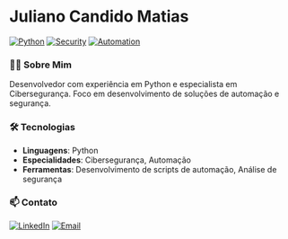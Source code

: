 # Juliano Candido Matias

[![Python](https://img.shields.io/badge/-Python-3776AB?style=flat&logo=Python&logoColor=white)](#)
[![Security](https://img.shields.io/badge/-Cybersecurity-FF0000?style=flat&logo=shield&logoColor=white)](#)
[![Automation](https://img.shields.io/badge/-Automation-4CAF50?style=flat&logo=ansible&logoColor=white)](#)

### 👨‍💻 Sobre Mim

Desenvolvedor com experiência em Python e especialista em Cibersegurança. Foco em desenvolvimento de soluções de automação e segurança.

### 🛠️ Tecnologias

- **Linguagens**: Python
- **Especialidades**: Cibersegurança, Automação
- **Ferramentas**: Desenvolvimento de scripts de automação, Análise de segurança

### 📫 Contato

[![LinkedIn](https://img.shields.io/badge/-LinkedIn-0077B5?style=flat&logo=LinkedIn&logoColor=white)](juliano-candido-matias)
[![Email](https://img.shields.io/badge/-Email-D14836?style=flat&logo=Gmail&logoColor=white)](mailto:julianoskate@yahoo.com.br)
